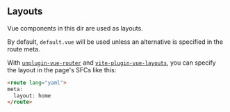 ## Layouts

Vue components in this dir are used as layouts.

By default, `default.vue` will be used unless an alternative is specified in the route meta.

With [`unplugin-vue-router`](https://github.com/posva/unplugin-vue-router) and [`vite-plugin-vue-layouts`](https://github.com/JohnCampionJr/vite-plugin-vue-layouts), you can specify the layout in the page's SFCs like this:

```html
<route lang="yaml">
meta:
  layout: home
</route>
```
